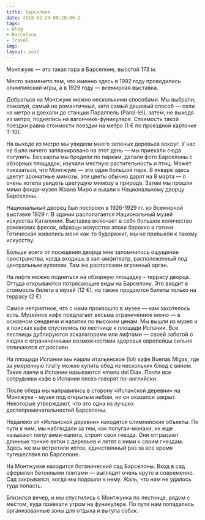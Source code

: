 ```yaml
---
title: Барселона
date: 2018-02-24 00:20:00 Z
tags:
- Blog
- Barcelona
- Travel
img: 
layout: post
---
```


Монтжуик — это такая гора в Барселоне, высотой 173 м. 

Место знаменито тем, что именно здесь в 1992 году проводились олимпийский игры, а в 1929 году — всемирная выставка.

Добраться на Монтжуик можно несколькими способами. Мы выбрали, пожалуй, самый не романтичный, зато самый дешевый способ — сели на метро и доехали до станции Параллель (Paral-lel), затем, не выходя из метро, поднялись на вагончике-фуникулере. Стоимость такой поездки равна стоимости поездки на метро (1 €  по проездной карточке Т-10).

На выходе из метро мы увидели много зеленых деревьев вокруг. У нас не было ничего запланировано на этот день — мы приехали сюда погулять. Без карты мы бродили по паркам, делали фото Барселоны с обзорных площадок, изучали местную растительность и птиц. Может показаться, что Монтжуик — это один большой парк. В январе здесь цветут ароматные мимозы, эти цветы обычно дарят на 8 марта — я очень хотела увидеть цветущую мимозу в природе. Затем мы прошли мимо фонда-музея Жоана Миро и вышли к Национальному дворцу Барселоны.
	
Национальный дворец был построен в 1926-1929 гг. ко Всемирной выставке 1929 г. В здании располагается Национальный музей искусства Каталонии. Выставка включает в себя большое количество романских фресок, образцы искусства эпохи барокко и готики. Готическая живопись меня как-то будоражит, мы не привыкли к такому искусству. 

Больше всего от посещения дворца мне запомнилось ощущение пространства, когда входишь в зал-амфитеатр, расположенный под центральным куполом. Там же расположен огромный орган.

На лифте можно подняться на обзорную площадку - террасу дворца. Оттуда открываются потрясающие виды на Барселону. Это входит в стоимость билета в музей (12 €), но также продаются билеты только на террасу (2 €). 

Самое неприятное, что с нами произошло в музее — нам захотелось есть. Музейное кафе предлагает весьма ограниченное меню — в основном сендвичи и напитки по высоким ценам. Мы вышли из музея и в поисках кафе спустились по лестнице к площади Испании. Все лестницы дублируются эскалаторами или лифтами — своей заботой о людях с ограниченными возможностями здоровья европейцы сильно отличаются от россиян.

На площади Испании мы нашли итальянское (lol) кафе Buenas Migas, где за умеренную плату   можно купить обед из нескольких блюд с вином. Такие ланчи в Испании называются «menu del Dia». Почти все сотрудники кафе в Испании плохо говорят по-английски. 

 После обеда мы направились в сторону «Испанской деревни» на Монтжуке - музея под открытым небом, но он оказался закрыт. Некоторые утверждают, что это одна из лучших достопримечательностей Барселоны.

Недалеко от «Испанской деревни» находятся олимпийские объекты. По пути к ним, мы наблюдали за тем, как попугаи-монахи, их еще называют попугаями-калита, строят свои гнезда. Они отгрызают длинные тонкие ветки с деревьев и летят с ними к своим гнездам. Здесь же мы встретили котов, единственный раз за все время путешествия по Барселоне.

На Монтжуике находится ботанический сад Барселоны. Вход в сад оформлен бетонными плитами — выглядит очень круто и современно. Сад закрывался, когда мы подошли к нему. Жаль, что нам не удалось туда попасть. 

Близился вечер, и мы спустились с Монтжуика по лестнице, рядом с местом, куда приехали утром на фуникулере. По пути нам попадались организованные зоны для отдыха и выгула собак. 
